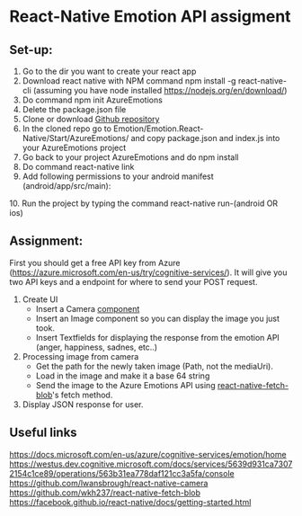 # React-Native Emotion API assigment
## Set-up:
1. Go to the dir you want to create your react app
2. Download react native with NPM command npm install -g react-native-cli (assuming you have node installed https://nodejs.org/en/download/)
3. Do command npm init AzureEmotions
4. Delete the package.json file
5. Clone or download [Github repository](https://github.com/Xablu/techdays-hackathon)
6. In the cloned repo go to Emotion/Emotion.React-Native/Start/AzureEmotions/ and copy package.json and index.js into your AzureEmotions project
7. Go back to your project AzureEmotions and do npm install
8. Do command react-native link
9. Add following permissions to your android manifest (android/app/src/main):     
<uses-permission android:name="android.permission.READ_EXTERNAL_STORAGE" />                                               
<uses-permission android:name="android.permission.WRITE_EXTERNAL_STORAGE" />
10. Run the project by typing the command react-native run-(android OR ios)

## Assignment:
First you should get a free API key from Azure (https://azure.microsoft.com/en-us/try/cognitive-services/). It will give you two API keys and a endpoint for where to send your POST request. 

1. Create UI
    * Insert a Camera [component](https://github.com/lwansbrough/react-native-camera) 
    * Insert an Image component so you can display the image you just took.
    * Insert Textfields for displaying the response from the emotion API (anger, happiness, sadnes, etc..)
2. Processing image from camera
    * Get the path for the newly taken image (Path, not the mediaUri).
    * Load in the image and make it a base 64 string
    * Send the image to the Azure Emotions API using [react-native-fetch-blob](https://github.com/wkh237/react-native-fetch-blob)'s fetch method.
3. Display JSON response for user.


## Useful links
https://docs.microsoft.com/en-us/azure/cognitive-services/emotion/home
https://westus.dev.cognitive.microsoft.com/docs/services/5639d931ca73072154c1ce89/operations/563b31ea778daf121cc3a5fa/console
https://github.com/lwansbrough/react-native-camera 
https://github.com/wkh237/react-native-fetch-blob 
https://facebook.github.io/react-native/docs/getting-started.html
